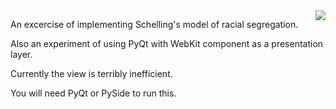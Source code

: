 <img src="https://github.com/downloads/blacktaxi/model-thinking/schelling.png" align="right" />

An excercise of implementing Schelling's model of racial segregation.

Also an experiment of using PyQt with WebKit component as a presentation layer.

Currently the view is terribly inefficient.

You will need PyQt or PySide to run this.